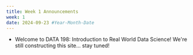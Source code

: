 ```yaml
---
title: Week 1 Announcements
week: 1
date: 2024-09-23 #Year-Month-Date
---
```

* Welcome to DATA 198: Introduction to Real World Data Science! We're still constructing this site... stay tuned! 